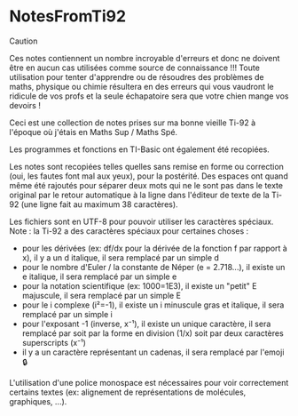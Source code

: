 # NotesFromTi92

> [!CAUTION]
> Ces notes contiennent un nombre incroyable d'erreurs et donc ne doivent être en aucun cas utilisées comme source de connaissance !!! Toute utilisation pour tenter d'apprendre ou de résoudres des problèmes de maths, physique ou chimie résultera en des erreurs qui vous vaudront le ridicule de vos profs et la seule échapatoire sera que votre chien mange vos devoirs !

Ceci est une collection de notes prises sur ma bonne vieille Ti-92 à l'époque où j'étais en Maths Sup / Maths Spé.

Les programmes et fonctions en TI-Basic ont également été recopiées.

Les notes sont recopiées telles quelles sans remise en forme ou correction (oui, les fautes font mal aux yeux), pour la postérité. Des espaces ont quand même été rajoutés pour séparer deux mots qui ne le sont pas dans le texte original par le retour automatique à la ligne dans l'éditeur de texte de la Ti-92 (une ligne fait au maximum 38 caractères).

Les fichiers sont en UTF-8 pour pouvoir utiliser les caractères spéciaux.
Note : la Ti-92 a des caractères spéciaux pour certaines choses :
- pour les dérivées (ex: df/dx pour la dérivée de la fonction f par rapport à x), il y a un d italique, il sera remplacé par un simple d
- pour le nombre d'Euler / la constante de Néper (e = 2.718...), il existe un e italique, il sera remplacé par un simple e
- pour la notation scientifique (ex: 1000=1E3), il existe un "petit" E majuscule, il sera remplacé par un simple E
- pour le i complexe (i²=-1), il existe un i minuscule gras et italique, il sera remplacé par un simple i
- pour l'exposant -1 (inverse, x⁻¹), il existe un unique caractère, il sera remplacé par soit par la forme en division (1/x) soit par deux caractères superscripts (x⁻¹)
- il y a un caractère représentant un cadenas, il sera remplacé par l'emoji 🔒

L'utilisation d'une police monospace est nécessaires pour voir correctement certains textes (ex: alignement de représentations de molécules, graphiques, ...).